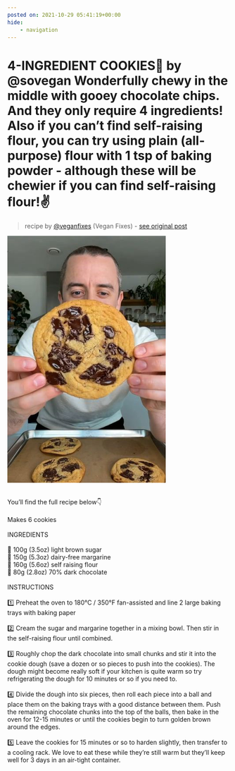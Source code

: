 ```yaml
---
posted on: 2021-10-29 05:41:19+00:00
hide:
    - navigation
---
```


# 4-INGREDIENT COOKIES🍪 by @sovegan Wonderfully chewy in the middle with gooey chocolate chips. And they only require 4 ingredients! Also if you can’t find self-raising flour, you can try using plain (all-purpose) flour with 1 tsp of baking powder - although these will be chewier if you can find self-raising flour!✌️ 

> recipe by [@veganfixes](https://www.instagram.com/veganfixes/) 
(Vegan Fixes) - [see original post](https://instagram.com/p/CVmeS76JXFk)

![](../img/veganfixes_29-10-2021_0510.png)

 \
You’ll find the full recipe below👇\
 \
Makes 6 cookies\
 \
INGREDIENTS\
 \
🍪 100g (3.5oz) light brown sugar\
🍪 150g (5.3oz) dairy-free margarine\
🍪 160g (5.6oz) self raising flour\
🍪 80g (2.8oz) 70% dark chocolate\
 \
INSTRUCTIONS\
 \
1️⃣ Preheat the oven to 180°C / 350°F fan-assisted and line 2 large baking trays with baking paper\
 \
2️⃣ Cream the sugar and margarine together in a mixing bowl. Then stir in the self-raising flour until combined.\
 \
3️⃣ Roughly chop the dark chocolate into small chunks and stir it into the cookie dough (save a dozen or so pieces to push into the cookies). The dough might become really soft if your kitchen is quite warm so try refrigerating the dough for 10 minutes or so if you need to.\
 \
4️⃣ Divide the dough into six pieces, then roll each piece into a ball and place them on the baking trays with a good distance between them. Push the remaining chocolate chunks into the top of the balls, then bake in the oven for 12-15 minutes or until the cookies begin to turn golden brown around the edges.\
 \
5️⃣ Leave the cookies for 15 minutes or so to harden slightly, then transfer to a cooling rack. We love to eat these while they’re still warm but they’ll keep well for 3 days in an air-tight container. 